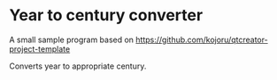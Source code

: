 Year to century converter
===========================
A small sample program based on https://github.com/kojoru/qtcreator-project-template

Converts year to appropriate century.
